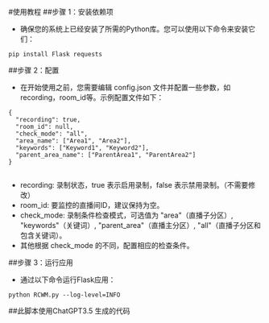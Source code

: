 #使用教程
##步骤 1：安装依赖项
- 确保您的系统上已经安装了所需的Python库。您可以使用以下命令来安装它们：
```
pip install Flask requests

```
##步骤 2：配置
- 在开始使用之前，您需要编辑 config.json 文件并配置一些参数，如recording，room_id等。示例配置文件如下：
```
{
  "recording": true,
  "room_id": null,
  "check_mode": "all",
  "area_name": ["Area1", "Area2"],
  "keywords": ["Keyword1", "Keyword2"],
  "parent_area_name": ["ParentArea1", "ParentArea2"]
}


```

-   recording: 录制状态，true 表示启用录制，false 表示禁用录制。（不需要修改）
-   room_id: 要监控的直播间ID，建议保持为空。
-   check_mode: 录制条件检查模式，可选值为 "area"（直播子分区）, "keywords"（关键词）, "parent_area"（直播主分区）, "all"（直播子分区和包含关键词）。
-   其他根据 check_mode 的不同，配置相应的检查条件。

##步骤 3：运行应用
- 通过以下命令运行Flask应用：

```
python RCWM.py --log-level=INFO
```

##此脚本使用ChatGPT3.5 生成的代码